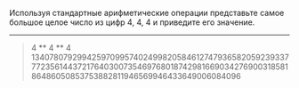 Используя стандартные арифметические операции представьте самое большое целое число из цифр 4, 4, 4 и приведите его значение.
___

> 4 ** 4 ** 4
13407807929942597099574024998205846127479365820592393377723561443721764030073546976801874298166903427690031858186486050853753882811946569946433649006084096
